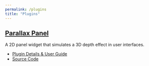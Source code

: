 ```yaml
---
permalink: /plugins
title: "Plugins"
---
```


## [Parallax Panel](https://unrealist.org/plugins/parallax-panel)
A 2D panel widget that simulates a 3D depth effect in user interfaces.

* [Plugin Details & User Guide](https://unrealist.org/plugins/parallax-panel)
* [Source Code](https://github.com/the-unrealist/parallax-panel)
